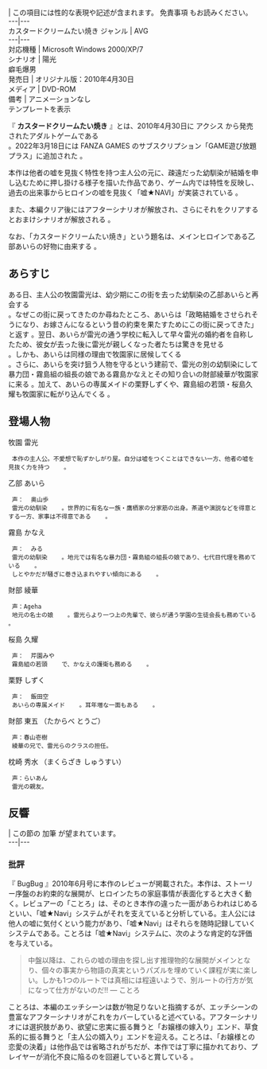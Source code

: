 |  この項目には性的な表現や記述が含まれます。  免責事項  もお読みください。  
---|---  
カスタードクリームたい焼き  ジャンル  |  AVG     
---|---  
対応機種  |  Microsoft Windows 2000/XP/7   
シナリオ  |  陽光   
癖毛爆男    
発売日  |  オリジナル版：2010年4月30日     
メディア  |  DVD-ROM   
備考  |  アニメーションなし     
テンプレートを表示  
  
『 **カスタードクリームたい焼き** 』とは、2010年4月30日に  アクシス  から発売されたアダルトゲームである  
。2022年3月18日には  FANZA GAMES  のサブスクリプション「GAME遊び放題プラス」に追加された    。

本作は他者の嘘を見抜く特性を持つ主人公の元に、疎遠だった幼馴染が結婚を申し込むために押し掛ける様子を描いた作品であり、ゲーム内では特性を反映し、過去の出来事からヒロインの嘘を見抜く「嘘★NAVI」が実装されている
  。

また、本編クリア後にはアフターシナリオが解放され、さらにそれをクリアするとおまけシナリオが解放される    。

なお、「カスタードクリームたい焼き」という題名は、メインヒロインである乙部あいらの好物に由来する    。

##  あらすじ  

ある日、主人公の牧園雷光は、幼少期にこの街を去った幼馴染の乙部あいらと再会する  
。なぜこの街に戻ってきたのか尋ねたところ、あいらは「政略結婚をさせられそうになり、お嫁さんになるという昔の約束を果たすためにこの街に戻ってきた」と返す
    。翌日、あいらが雷光の通う学校に転入して早々雷光の婚約者を自称したため、彼女が去った後に雷光が親しくなった者たちは驚きを見せる  
。しかも、あいらは同様の理由で牧園家に居候してくる  
。さらに、あいらを突け狙う人物を守るという建前で、雷光の別の幼馴染にして暴力団・霧島組の組長の娘である霧島かなえとその知り合いの財部綾華が牧園家に来る
  。加えて、あいらの専属メイドの栗野しずくや、霧島組の若頭・桜島久耀も牧園家に転がり込んでくる    。

##  登場人物  

牧園 雷光

     本作の主人公。不愛想で恥ずかしがり屋。自分は嘘をつくことはできない一方、他者の嘘を見抜く力を持つ    。 
乙部 あいら

     声：  奥山歩 
     雷光の幼馴染    。世界的に有名な一族・鷹栖家の分家筋の出身。茶道や演説などを得意とする一方、家事は不得意である    。 
霧島 かなえ

     声：  みる 
     雷光の幼馴染    。地元では有名な暴力団・霧島組の組長の娘であり、七代目代理を務めている    。 
     しとやかだが騒ぎに巻き込まれやすい傾向にある    。 
財部 綾華

     声：Ageha 
     地元の名士の娘    。雷光らより一つ上の先輩で、彼らが通う学園の生徒会長も務めている    。 
桜島 久耀

     声：  芹園みや 
     霧島組の若頭    で、かなえの護衛も務める    。 
栗野 しずく

     声：  飯田空 
     あいらの専属メイド    。耳年増な一面もある    。 
財部 東五 （たからべ とうご）

     声：春山壱樹 
     綾華の兄で、雷光らのクラスの担任。 
枕崎 秀水 （まくらざき しゅうすい）

     声：らいあん 
     雷光の親友。 

##  反響  

|  この節の  加筆  が望まれています。  
---|---  
  
###  批評  

『  BugBug
』2010年6月号に本作のレビューが掲載された。本作は、ストーリー序盤のお約束的な展開が、ヒロインたちの家庭事情が表面化すると大きく動く。レビュアーの「ことろ」は、そのとき本作の違った一面があらわれはじめるといい、「嘘★Navi」システムがそれを支えていると分析している。主人公には他人の嘘に気付くという能力があり、「嘘★Navi」はそれらを随時記録していくシステムである。ことろは「嘘★Navi」システムに、次のような肯定的な評価を与えている。

>
> 中盤以降は、これらの嘘の理由を探し出す推理物的な展開がメインとなり、個々の事実から物語の真実というパズルを埋めていく課程が実に楽しい。しかも1つのルートでは真相には程遠いようで、別ルートの行方が気になって仕方がないのだ!!
> — ことろ

ことろは、本編のエッチシーンは数が物足りないと指摘するが、エッチシーンの豊富なアフターシナリオがこれをカバーしていると述べている。アフターシナリオには選択肢があり、欲望に忠実に振る舞うと「お嬢様の嫁入り」エンド、草食系的に振る舞うと「主人公の婿入り」エンドを迎える。ことろは、「お嬢様との恋愛の決着」は他作品では省略されがちだが、本作では丁寧に描かれており、プレイヤーが消化不良に陥るのを回避していると賞している
  。

